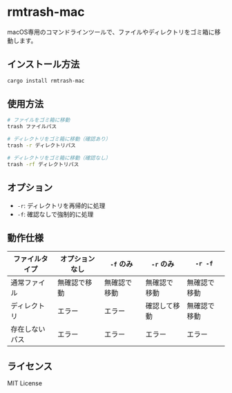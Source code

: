 # rmtrash-mac

macOS専用のコマンドラインツールで、ファイルやディレクトリをゴミ箱に移動します。

## インストール方法

```bash
cargo install rmtrash-mac
```

## 使用方法

```bash
# ファイルをゴミ箱に移動
trash ファイルパス

# ディレクトリをゴミ箱に移動（確認あり）
trash -r ディレクトリパス

# ディレクトリをゴミ箱に移動（確認なし）
trash -rf ディレクトリパス
```

## オプション

- `-r`: ディレクトリを再帰的に処理
- `-f`: 確認なしで強制的に処理

## 動作仕様

| ファイルタイプ | オプションなし | `-f` のみ | `-r` のみ | `-r -f` |
|------------|------------|---------|---------|---------|
| 通常ファイル   | 無確認で移動    | 無確認で移動 | 無確認で移動 | 無確認で移動 |
| ディレクトリ   | エラー       | エラー    | 確認して移動 | 無確認で移動 |
| 存在しないパス | エラー       | エラー  | エラー    | エラー |

## ライセンス

MIT License

